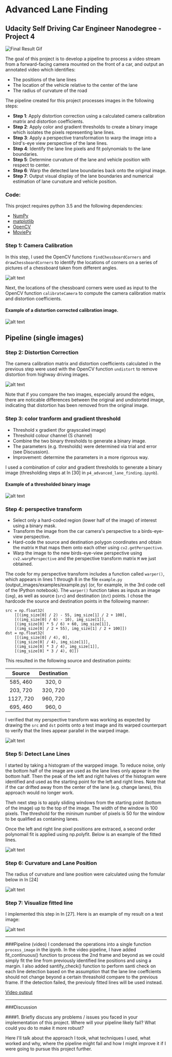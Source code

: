 # Advanced Lane Finding

## Udacity Self Driving Car Engineer Nanodegree - Project 4

![Final Result Gif](./images/project_vid.gif)

The goal of this project is to develop a pipeline to process a video stream from a forward-facing camera mounted on the front of a car, and output an annotated video which identifies:
- The positions of the lane lines 
- The location of the vehicle relative to the center of the lane
- The radius of curvature of the road

The pipeline created for this project processes images in the following steps:
- **Step 1**: Apply distortion correction using a calculated camera calibration matrix and distortion coefficients.
- **Step 2**: Apply color and gradient thresholds to create a binary image which isolates the pixels representing lane lines.
- **Step 3**: Apply a perspective transformation to warp the image into a bird's-eye view perspective of the lane lines.
- **Step 4**: Identify the lane line pixels and fit polynomials to the lane boundaries.
- **Step 5**: Determine curvature of the lane and vehicle position with respect to center.
- **Step 6**: Warp the detected lane boundaries back onto the original image.
- **Step 7**: Output visual display of the lane boundaries and numerical estimation of lane curvature and vehicle position.

[//]: # (Image References)

[image1]: ./output_images/1_corners_found/corners_found1.jpg "Chessboard Conors"
[image2]: ./output_images/2_distortion_corrected_chessboard/0.png "Undistorted Chessboard"
[image3]: ./output_images/2_distortion_corrected/0.png "Undistorted"
[image4]: ./output_images/3_color_gradient_transformd/0.png "Binary Example"
[image5]: ./output_images/4_birdsseye/0.png "Warp and Histogram Example"
[image6]: ./output_images/5_fitlines/0.png "Fitted Lines"
[image7]: ./output_images/CurvatureFomular.png ""
[image8]: ./output_images/7_visualization/0.png "Visualize Fitted Lines"

[video1]: ./project_video.mp4 "Video"

### Code:
This project requires python 3.5 and the following dependencies:
- [NumPy](http://www.numpy.org/)
- [matplotlib](http://matplotlib.org/)
- [OpenCV](http://opencv.org/)
- [MoviePy](http://zulko.github.io/moviepy/)

### Step 1: Camera Calibration
In this step, I used the OpenCV functions `findChessboardCorners` and `drawChessboardCorners` to identify the locations of corners on a series of pictures of a chessboard taken from different angles.

![alt text][image1]

Next, the locations of the chessboard corners were used as input to the OpenCV function `calibrateCamera` to compute the camera calibration matrix and distortion coefficients. 

#### Example of a distortion corrected calibration image.
![alt text][image2]


## Pipeline (single images)

### Step 2: Distortion Correction
The camera calibration matrix and distortion coefficients calculated in the previous step were used with the OpenCV function `undistort` to remove distortion from highway driving images.

![alt text][image3]

Note that if you compare the two images, especially around the edges, there are noticable differences between the original and undistorted image, indicating that distortion has been removed from the original image.

### Step 3: color tranform and gradient threshold
* Threshold x gradient (for grayscaled image)
* Threshold colour channel (S channel)
* Combine the two binary thresholds to generate a binary image.
* The parameters (e.g. thresholds) were determined via trial and error (see Discussion). 
* Improvement: determine the parameters in a more rigorous way.

I used a combination of color and gradient thresholds to generate a binary image (thresholding steps at ln [30] in `p4_advanced_lane_finding.ipynb`). 

#### Example of a thresholded binary image
![alt text][image4]

### Step 4: perspective transform
* Select only a hard-coded region (lower half of the image) of interest using a binary mask.
* Transform the image from the car camera's perspective to a birds-eye-view perspective.
* Hard-code the source and destination polygon coordinates and obtain the matrix `M` that maps them onto each other using `cv2.getPerspective`.
* Warp the image to the new birds-eye-view perspective using `cv2.warpPerspective` and the perspective transform matrix `M` we just obtained.

The code for my perspective transform includes a function called `warper()`, which appears in lines 1 through 8 in the file `example.py` (output_images/examples/example.py) (or, for example, in the 3rd code cell of the IPython notebook).  The `warper()` function takes as inputs an image (`img`), as well as source (`src`) and destination (`dst`) points.  I chose the hardcode the source and destination points in the following manner:

```
src = np.float32(
    [[(img_size[0] / 2) - 55, img_size[1] / 2 + 100],
    [((img_size[0] / 6) - 10), img_size[1]],
    [(img_size[0] * 5 / 6) + 60, img_size[1]],
    [(img_size[0] / 2 + 55), img_size[1] / 2 + 100]])
dst = np.float32(
    [[(img_size[0] / 4), 0],
    [(img_size[0] / 4), img_size[1]],
    [(img_size[0] * 3 / 4), img_size[1]],
    [(img_size[0] * 3 / 4), 0]])

```
This resulted in the following source and destination points:

| Source        | Destination   | 
|:-------------:|:-------------:| 
| 585, 460      | 320, 0        | 
| 203, 720      | 320, 720      |
| 1127, 720     | 960, 720      |
| 695, 460      | 960, 0        |

I verified that my perspective transform was working as expected by drawing the `src` and `dst` points onto a test image and its warped counterpart to verify that the lines appear parallel in the warped image.

![alt text][image5]

### Step 5: Detect Lane Lines
I started by taking a histogram of the warpped image. To reduce noise, only the bottom half of the image are used as the lane lines only appear in the bottom half. Then the peak of the left and right halves of the histogram were identified and used as the starting point for the left and right lines. Note that if the car drifted away from the center of the lane (e.g. change lanes), this approach would no longer work.

Theh next step is to apply sliding windows from the starting point (bottom of the image) up to the top of the image. The width of the window is 100 pixels. The threshold for the mininum number of pixels is 50 for the window to be qualified as containing lanes.

Once the left and right line pixel positions are extraced, a second order polynomail fit is applied using np.polyfit. Below is an example of the fitted lines.

![alt text][image6]

### Step 6: Curvature and Lane Position
The radius of curvature and lane position were calculated using the fomular below in ln [24]

![alt text][image7]

### Step 7: Visualize fitted line

I implemented this step in ln [27].  Here is an example of my result on a test image:

![alt text][image8]

---

###Pipeline (video)
I condensed the operations into a single function `process_image` in the ipynb. In the video pipeline, I have added fit_continuous() function to process the 2nd frame and beyond as we could simply fit the line from previously identified line positions and using a margin. I also added santify_check() function to perform santi check on each line detection based on the assumption that the lane line coeffcients should not change beyond a certain threashold compare to the previous frame. If the detection failed, the previouly fitted lines will be used instead.

[Video output](./project_output.mp4)

---

###Discussion

####1. Briefly discuss any problems / issues you faced in your implementation of this project.  Where will your pipeline likely fail?  What could you do to make it more robust?

Here I'll talk about the approach I took, what techniques I used, what worked and why, where the pipeline might fail and how I might improve it if I were going to pursue this project further.  

